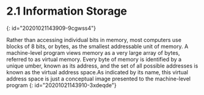 # 2.1 Information Storage
{: id="20201021143909-9cgwss4"}

Rather than accessing individual bits in memory, most computers use blocks of 8 bits, or bytes, as the smallest addressable unit of memory. A machine-level program views memory as a very large array of bytes, referred to as virtual memory. Every byte of memory is identified by a unique umber, known as its address, and the set of all possible addresses is known as the virtual address space.As indicated by its name, this virtual address space is just a conceptual image
presented to the machine-level program
{: id="20201021143910-3xdeqde"}
